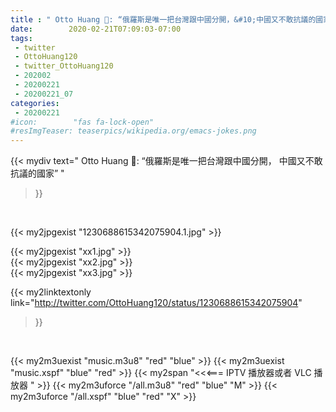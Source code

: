 ```yaml
---
title : " Otto Huang : “俄羅斯是唯一把台灣跟中國分開，&#10;中國又不敢抗議的國家”  "
date:        2020-02-21T07:09:03-07:00
tags:
 - twitter
 - OttoHuang120
 - twitter_OttoHuang120
 - 202002
 - 20200221
 - 20200221_07
categories:
 - 20200221
#icon:        "fas fa-lock-open"
#resImgTeaser: teaserpics/wikipedia.org/emacs-jokes.png
---
```


{{< mydiv text=" Otto Huang : “俄羅斯是唯一把台灣跟中國分開，&#10;中國又不敢抗議的國家”  "
>}}
<br>


 {{< my2jpgexist "1230688615342075904.1.jpg" >}}<br> 

{{< my2jpgexist "xx1.jpg" >}}<br>
{{< my2jpgexist "xx2.jpg" >}}<br>
{{< my2jpgexist "xx3.jpg" >}}<br>


{{< my2linktextonly link="http://twitter.com/OttoHuang120/status/1230688615342075904"
>}}


<br>

{{< my2m3uexist "music.m3u8" "red"  "blue" >}} {{< my2m3uexist "music.xspf" "blue" "red"  >}} {{< my2span "<<<=== IPTV 播放器或者 VLC 播放器 " >}} {{< my2m3uforce "/all.m3u8" "red"  "blue" "M" >}} {{< my2m3uforce "/all.xspf" "blue" "red"  "X" >}} 
